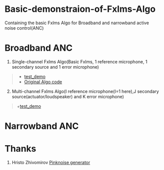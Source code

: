 # Basic-demonstraion-of-Fxlms-Algo
Containing the basic Fxlms Algo for Broadband and narrowband active noise control(ANC)
# Broadband ANC
1. Single-channel Fxlms Algo(Basic Fxlms, 1 reference microphone, 1 secondary source and 1 error microphone)
>   + [test_demo](https://github.com/875441459/Basic-demonstraion-of-Fxlms-Algo/blob/master/Fxlms_test.m)
>   + [Original Algo code](https://github.com/875441459/Basic-demonstraion-of-Fxlms-Algo/blob/master/Fxlms_v1.m)
2. Multi-channel Fxlms Algo(I reference microphone(I=1 here),J secondary source(actuator/loudspeaker) and K error microphone)
> +[test_demo]()

# Narrowband ANC

# Thanks
1. Hristo Zhivomirov [Pinknoise generator](https://www.mathworks.com/matlabcentral/fileexchange/42919-pink-red-blue-and-violet-noise-generation-with-matlab)

